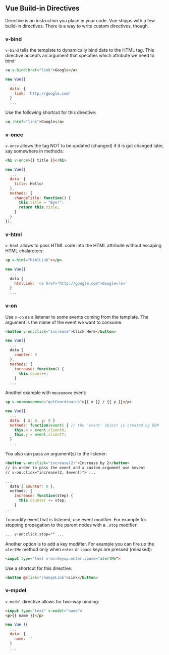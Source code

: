 ## Vue Build-in Directives
Directive is an instruction you place in your code. Vue shipps with a few build-in directives. There is a way
to write custom directives, though.

### v-bind
`v-bind` tells the template to dynamically bind data to the HTML tag. This directive accepts an argument that specifies
which attribute we need to bind:
```html
<a v-bind:href="link">Google</a>
```
```javascript
new Vue({
  ...
  data: {
    link: 'http://google.com'
  }
  ...
```
Use the following shortcut for this directive:
```html
<a :href="link">Google</a>
```

### v-once
`v-once` allows the tag NOT to be updated (changed) if it is got changed later, say somewhere in methods:
```html
<h1 v-once>{{ title }}</h1>
```
```javascript
new Vue({
  ...
  data: {
    title: Hello!
  },
  methods: {
    changeTitle: function() {
      this.title = "Bye!";
      return this.title;
    }
  }
});
```
### v-html
`v-html` allows to pass HTML code into the HTML attribute without escaping HTML chalarcters:
```html
<p v-html="htmlLink"></p>
```
```javascript
new Vue({
  ...
  data {
    htmlLink: '<a href="http://google.com">Google</a>'
  }
  ...
```
### v-on
Use `v-on` as a listener to some events coming from the template. The argument is the name of the event we want to consume.
```html
<button v-on:click="increase">Click Here</button>
```
```javascript
new Vue({
  ...
  data {
    counter: 0
  },
  methods: {
    increase: function() {
      this.count++;
    }
  ...
```
Another example with `mousemove` event:
```html
<p v-on:mousemove="getCoordinates">{{ x }} / {{ y }}</p>
```
```javascript
new Vue({
  ...
  data: { x: 0, y: 0 }
  methods: function(event) { // the 'event' object is created by DOM
    this.x = event.clientX;
    this.y = event.clientY;
  }
  ...
```
You also can pass an argument(s) to the listener:
```html
<button v-on:click="increase(2)">Increase by 2</button>
// in order to pass the event and a custom argument use $event 
// v-on:click="increase(2, $event)"> ...
```
```javascript
...
  data { counter: 0 },
  methods: {
    increase: function(step) {
      this.counter += step;
    }
...
```
To modify event that is listened, use event modifier. For example for stopping propagation to the parent nodes
with a `.stop` modifier:
```html
... v-on:click.stop="" ...
```
Another option is to add a key modifier. For example you can fire up the `alertMe` method only when `enter` or 
`space` keys are pressed (released):
```html
<input type="text v-on:keyup.enter.space="alertMe">
```
Use a shortcut for this directive:
```html
<button @click="changeLink">Link</button>
```

### v-mpdel
`v-model` directive allows for two-way binding:
```html
<input type="text" v-model="name">
<p>{{ name }}</p>
```
```javascript
new Vue ({
  ...
  data: {
    name: ''
  }
  ...
```
